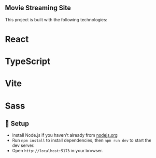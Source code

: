 ## Movie Streaming Site
This project is built with the following technologies:

# React
# TypeScript
# Vite
# Sass

## 🔧 Setup
- Install Node.js if you haven't already from [nodejs.org](https://nodejs.org)
- Run `npm install` to install dependencies, then `npm run dev` to start the dev server.
- Open `http://localhost:5173` in your browser.
